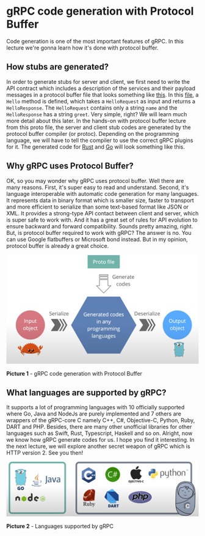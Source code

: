 # gRPC code generation with Protocol Buffer
Code generation is one of the most important features of gRPC. In this lecture
we're gonna learn how it's done with protocol buffer.
## How stubs are generated?
In order to generate stubs for server and client, we first need to write the
API contract which includes a description of the services and their payload
messages in a protocol buffer file that looks something like [this](code/lecture3/welcome.proto).
In this [file](code/lecture3/welcome.proto), a `Hello` method is defined, which
takes a `HelloRequest` as input and returns a `HelloResponse`. The 
`HelloRequest` contains only a string `name` and the `HelloResponse` has a 
string `greet`. Very simple, right? We will learn much more detail about this 
later. In the hands-on with protocol buffer lecture from this proto file, the 
server and client stub codes are generated by the protocol buffer compiler 
(or protoc). Depending on the programming language, we will have to tell the 
compiler to use the correct gRPC plugins for it. The generated code for [Rust](code/lecture3/welcome.rs)
and [Go](code/lecture3/welcome.go) will look something like this.
## Why gRPC uses Protocol Buffer?
OK, so you may wonder why gRPC uses protocol buffer. Well there are many
reasons. First, it's super easy to read and understand. Second, it's language 
interoperable with automatic code generation for many languages. It represents
data in binary format which is smaller size, faster to transport and more
efficient to serialize than some text-based format like JSON or XML. It provides
a strong-type API contact between client and server, which is super safe to 
work with. And it has a great set of rules for API evolution to ensure backward
and forward compatibility. Sounds pretty amazing, right. But, is protocol buffer
required to work with gRPC? The answer is no. You can use Google flatbuffers or
Microsoft bond instead. But in my opinion, protocol buffer is already a great
choice.

![gRPC_code_generation_with_Protocol_Buffer](images/lecture3/grpc_and_protocol_buffer_eng.png)

**Picture 1** - gRPC code generation with Protocol Buffer
## What languages are supported by gRPC?
It supports a lot of programming languages with 10 officially supported where 
Go, Java and NodeJs are purely implemented and 7 others are wrappers of the 
gRPC-core C namely C++, C#, Objective-C, Python, Ruby, DART and PHP. Besides, 
there are many other unofficial libraries for other languages such as Swift,
Rust, Typescript, Haskell and so on.
Alright, now we know how gRPC generate codes for us. I hope you find it
interesting. In the next lecture, we will explore another secret weapon of gRPC
which is HTTP version 2. See you then!

![Languages_supported_by_gRPC](images/lecture3/languages_supported_by_gRPC.png)

**Picture 2** - Languages supported by gRPC
